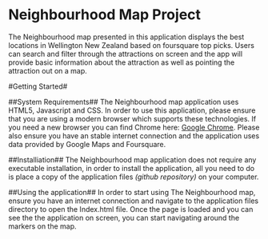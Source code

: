 Neighbourhood Map Project
===============================
The Neighbourhood map presented in this application displays the best locations in Wellington New Zealand based on foursquare top picks. Users can search and filter through the attractions on screen and the app will provide basic information about the attraction as well as pointing the attraction out on a map.


#Getting Started#

##System Requirements##
The Neighbourhood map application uses HTML5, Javascript and CSS. In order to use this application, please ensure that you are using a modern browser which supports these technologies. If you need a new browser you can find Chrome here: [Google Chrome](https://www.google.com/chrome/browser/desktop/). Please also ensure you have an stable internet connection and the application uses data provided by Google Maps and Foursquare.

##Installiation##
The Neighbourhood map application does not require any executable installation, in order to install the application, all you need to do is place a copy of the application files *(github repository)* on your computer.

##Using the application##
In order to start using The Neighbourhood map, ensure you have an internet connection and navigate to the application files directory to open the Index.html file. Once the page is loaded and you can see the the application on screen, you can start navigating around the markers on the map.